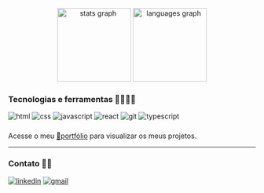<div align="center">
  <img src="https://github-readme-stats.vercel.app/api?username=devpedropipa&hide_title=false&hide_rank=false&show_icons=true&include_all_commits=true&count_private=true&disable_animations=false&theme=dracula&locale=en&hide_border=false&order=1" height="150em" alt="stats graph"  />
  <img src="https://github-readme-stats.vercel.app/api/top-langs?username=devpedropipa&locale=en&hide_title=false&layout=compact&card_width=320&langs_count=5&theme=dracula&hide_border=false&order=2" height="150em" alt="languages graph"  />
</div>

### Tecnologias e ferramentas 👨🏻‍💻🧰
<div>
  <img alt="html" src="https://img.shields.io/badge/HTML5-E34F26?style=for-the-badge&logo=html5&logoColor=white">
  <img alt="css" src="https://img.shields.io/badge/CSS3-1572B6?style=for-the-badge&logo=css3&logoColor=white">
  <img alt="javascript" src="https://img.shields.io/badge/JavaScript-F7DF1E?style=for-the-badge&logo=javascript&logoColor=black">
  <img alt="react" src="https://img.shields.io/badge/React-20232A?style=for-the-badge&logo=react&logoColor=61DAFB">
  <img alt="git" src="https://img.shields.io/badge/GIT-E44C30?style=for-the-badge&logo=git&logoColor=white">
  <img alt="typescript" src="https://img.shields.io/badge/TypeScript-007ACC?style=for-the-badge&logo=typescript&logoColor=white">
</div>

###

Acesse o meu [🔗portfólio]() para visualizar os meus projetos.

<hr>

### Contato 🤳🏻
<div>
  <a href="https://dev.to/envoy_/150-badges-for-github-pnk#social"><img alt="linkedin" src="https://img.shields.io/badge/LinkedIn-0077B5?style=for-the-badge&logo=linkedin&logoColor=white"></a>
  <a href="https://dev.to/envoy_/150-badges-for-github-pnk#social"><img alt="gmail" src="https://img.shields.io/badge/Gmail-D14836?style=for-the-badge&logo=gmail&logoColor=white"></a>
</div>
